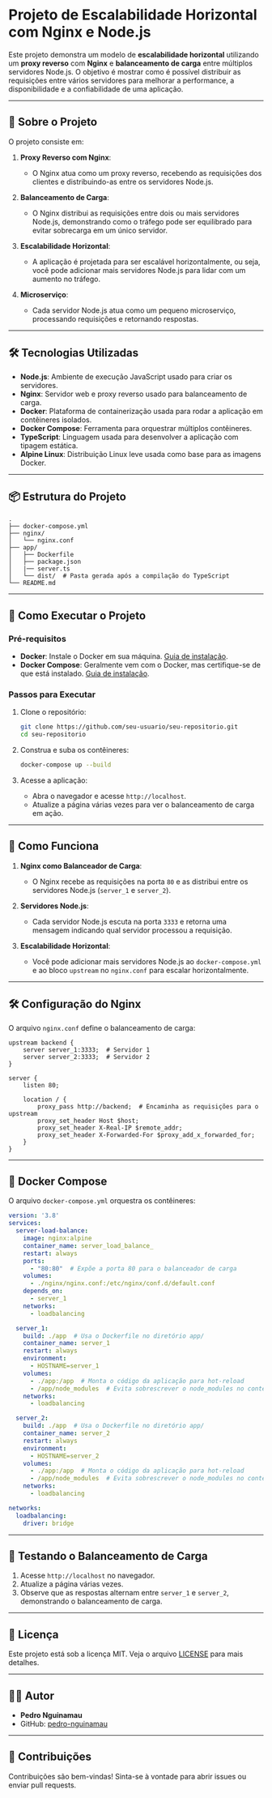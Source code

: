 

# Projeto de Escalabilidade Horizontal com Nginx e Node.js

Este projeto demonstra um modelo de **escalabilidade horizontal** utilizando um **proxy reverso** com **Nginx** e **balanceamento de carga** entre múltiplos servidores Node.js. O objetivo é mostrar como é possível distribuir as requisições entre vários servidores para melhorar a performance, a disponibilidade e a confiabilidade de uma aplicação.

---

## 🚀 Sobre o Projeto

O projeto consiste em:

1. **Proxy Reverso com Nginx**:
   - O Nginx atua como um proxy reverso, recebendo as requisições dos clientes e distribuindo-as entre os servidores Node.js.

2. **Balanceamento de Carga**:
   - O Nginx distribui as requisições entre dois ou mais servidores Node.js, demonstrando como o tráfego pode ser equilibrado para evitar sobrecarga em um único servidor.

3. **Escalabilidade Horizontal**:
   - A aplicação é projetada para ser escalável horizontalmente, ou seja, você pode adicionar mais servidores Node.js para lidar com um aumento no tráfego.

4. **Microserviço**:
   - Cada servidor Node.js atua como um pequeno microserviço, processando requisições e retornando respostas.

---

## 🛠️ Tecnologias Utilizadas

- **Node.js**: Ambiente de execução JavaScript usado para criar os servidores.
- **Nginx**: Servidor web e proxy reverso usado para balanceamento de carga.
- **Docker**: Plataforma de containerização usada para rodar a aplicação em contêineres isolados.
- **Docker Compose**: Ferramenta para orquestrar múltiplos contêineres.
- **TypeScript**: Linguagem usada para desenvolver a aplicação com tipagem estática.
- **Alpine Linux**: Distribuição Linux leve usada como base para as imagens Docker.

---

## 📦 Estrutura do Projeto

```
.
├── docker-compose.yml
├── nginx/
│   └── nginx.conf
├── app/
│   ├── Dockerfile
│   ├── package.json
│   |── server.ts
│   └── dist/  # Pasta gerada após a compilação do TypeScript
└── README.md
```

---

## 🚀 Como Executar o Projeto

### Pré-requisitos

- **Docker**: Instale o Docker em sua máquina. [Guia de instalação](https://docs.docker.com/get-docker/).
- **Docker Compose**: Geralmente vem com o Docker, mas certifique-se de que está instalado. [Guia de instalação](https://docs.docker.com/compose/install/).

### Passos para Executar

1. Clone o repositório:
   ```bash
   git clone https://github.com/seu-usuario/seu-repositorio.git
   cd seu-repositorio
   ```

2. Construa e suba os contêineres:
   ```bash
   docker-compose up --build
   ```

3. Acesse a aplicação:
   - Abra o navegador e acesse `http://localhost`.
   - Atualize a página várias vezes para ver o balanceamento de carga em ação.

---

## 🧠 Como Funciona

1. **Nginx como Balanceador de Carga**:
   - O Nginx recebe as requisições na porta `80` e as distribui entre os servidores Node.js (`server_1` e `server_2`).

2. **Servidores Node.js**:
   - Cada servidor Node.js escuta na porta `3333` e retorna uma mensagem indicando qual servidor processou a requisição.

3. **Escalabilidade Horizontal**:
   - Você pode adicionar mais servidores Node.js ao `docker-compose.yml` e ao bloco `upstream` no `nginx.conf` para escalar horizontalmente.

---

## 🛠️ Configuração do Nginx

O arquivo `nginx.conf` define o balanceamento de carga:

```nginx
upstream backend {
    server server_1:3333;  # Servidor 1
    server server_2:3333;  # Servidor 2
}

server {
    listen 80;

    location / {
        proxy_pass http://backend;  # Encaminha as requisições para o upstream
        proxy_set_header Host $host;
        proxy_set_header X-Real-IP $remote_addr;
        proxy_set_header X-Forwarded-For $proxy_add_x_forwarded_for;
    }
}
```

---

## 🐳 Docker Compose

O arquivo `docker-compose.yml` orquestra os contêineres:

```yaml
version: '3.8'
services:
  server-load-balance:
    image: nginx:alpine
    container_name: server_load_balance_
    restart: always
    ports:
      - "80:80"  # Expõe a porta 80 para o balanceador de carga
    volumes:
      - ./nginx/nginx.conf:/etc/nginx/conf.d/default.conf
    depends_on:
      - server_1
    networks:
      - loadbalancing

  server_1:
    build: ./app  # Usa o Dockerfile no diretório app/
    container_name: server_1
    restart: always
    environment:
      - HOSTNAME=server_1
    volumes:
      - ./app:/app  # Monta o código da aplicação para hot-reload
      - /app/node_modules  # Evita sobrescrever o node_modules no contêiner
    networks:
      - loadbalancing

  server_2:
    build: ./app  # Usa o Dockerfile no diretório app/
    container_name: server_2
    restart: always
    environment:
      - HOSTNAME=server_2
    volumes:
      - ./app:/app  # Monta o código da aplicação para hot-reload
      - /app/node_modules  # Evita sobrescrever o node_modules no contêiner
    networks:
      - loadbalancing

networks:
  loadbalancing:
    driver: bridge

```

---

## 🧪 Testando o Balanceamento de Carga

1. Acesse `http://localhost` no navegador.
2. Atualize a página várias vezes.
3. Observe que as respostas alternam entre `server_1` e `server_2`, demonstrando o balanceamento de carga.

---

## 📝 Licença

Este projeto está sob a licença MIT. Veja o arquivo [LICENSE](LICENSE) para mais detalhes.

---

## 👨‍💻 Autor

- **Pedro Nguinamau**
- GitHub: [pedro-nguinamau](https://github.com/pedro-nguinamau)

---

## 🙌 Contribuições

Contribuições são bem-vindas! Sinta-se à vontade para abrir issues ou enviar pull requests.

